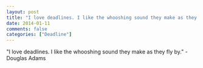```yaml
---
layout: post
title: "I love deadlines. I like the whooshing sound they make as they fly by."
date: 2014-01-11
comments: false
categories: ["Deadline"]
---
```


<span class='quote'>"I love deadlines. I like the whooshing sound they make as they fly by."</span>
<span class='by'>- Douglas Adams</span>
